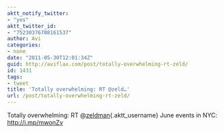 ```yaml
---
aktt_notify_twitter:
- "yes"
aktt_twitter_id:
- "75230376708161537"
author: Avi
categories:
- none
date: "2011-05-30T12:01:34Z"
guid: http://aviflax.com/post/totally-overwhelming-rt-zeld/
id: 1431
tags:
- tweet
title: 'Totally overwhelming: RT @zeld…'
url: /post/totally-overwhelming-rt-zeld/
---
```

Totally overwhelming: RT @[zeldman](http://twitter.com/zeldman){.aktt_username} June events in NYC: <a href="http://j.mp/mwonZv" rel="nofollow">http://j.mp/mwonZv</a>